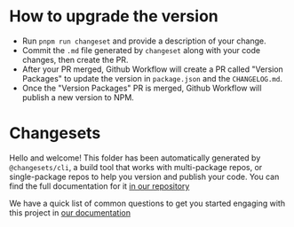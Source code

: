 # How to upgrade the version

- Run `pnpm run changeset` and provide a description of your change.
- Commit the `.md` file generated by `changeset` along with your code changes, then create the PR.
- After your PR merged, Github Workflow will create a PR called "Version Packages" to update the version in `package.json` and the `CHANGELOG.md`.
- Once the "Version Packages" PR is merged, Github Workflow will publish a new version to NPM.

# Changesets

Hello and welcome! This folder has been automatically generated by `@changesets/cli`, a build tool that works
with multi-package repos, or single-package repos to help you version and publish your code. You can
find the full documentation for it [in our repository](https://github.com/changesets/changesets)

We have a quick list of common questions to get you started engaging with this project in
[our documentation](https://github.com/changesets/changesets/blob/main/docs/common-questions.md)
